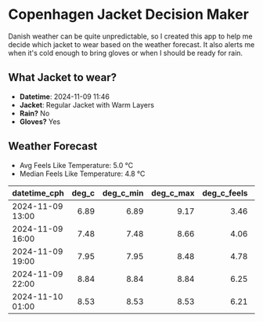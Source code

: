 
# Copenhagen Jacket Decision Maker

Danish weather can be quite unpredictable, so I created this app to help me decide which jacket to wear based on the weather forecast. 
It also alerts me when it's cold enough to bring gloves or when I should be ready for rain.

## What Jacket to wear?

- **Datetime**: 2024-11-09 11:46
- **Jacket**: Regular Jacket with Warm Layers
- **Rain?** No
- **Gloves?** Yes

## Weather Forecast
- Avg Feels Like Temperature: 5.0 °C
- Median Feels Like Temperature: 4.8 °C

| datetime_cph     |   deg_c |   deg_c_min |   deg_c_max |   deg_c_feels | weather   | wind   | rain   |
|:-----------------|--------:|------------:|------------:|--------------:|:----------|:-------|:-------|
| 2024-11-09 13:00 |    6.89 |        6.89 |        9.17 |          3.46 | Clouds    | Medium | None   |
| 2024-11-09 16:00 |    7.48 |        7.48 |        8.66 |          4.06 | Clouds    | Medium | None   |
| 2024-11-09 19:00 |    7.95 |        7.95 |        8.48 |          4.78 | Clouds    | Medium | None   |
| 2024-11-09 22:00 |    8.84 |        8.84 |        8.84 |          6.25 | Clouds    | Low    | None   |
| 2024-11-10 01:00 |    8.53 |        8.53 |        8.53 |          6.21 | Clouds    | Low    | None   |
        